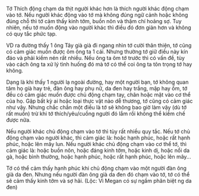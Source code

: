 Tớ Thích động chạm da thịt người khác hơn là thích người khác động chạm vào tớ. Nếu người khác động vào tớ mà không đúng ngữ cảnh hoặc không đúng chỗ thì tớ cảm thấy kinh tởm, buồn nôn và thậm chí hoảng sợ. Tuy nhiên, nếu tớ muốn động vào người khác thì điều đó đơn giản hơn và không có quy tắc phức tạp.

VD ra đường thấy 1 ông Tây già già đi ngang nhìn tớ cười thân thiện, tớ cũng có cảm giác muốn được ôm ông ta 1 cái. Nhưng thường tớ giữ điều này kín đáo và phải kiềm nén rất nhiều. Nếu ông ta ôm tớ trước thì có vấn đề, tùy vào cách ông ta xử lý tình huống đó mà tớ có thể coi ông ta tôn trọng tớ hay không.

Dạng là khi thấy 1 người lạ ngoài đường, hay một người bạn, tớ không quan tâm họ già hay trẻ, đàn ông hay phụ nữ, da đen hay trắng, mập hay ốm, tớ đều có cảm giác muốn được chủ động chạm tay, chân hoặc mặt vào cơ thể của họ. Gặp bất kỳ ai hoặc loại thực vật nào dễ thương, tớ cũng có cảm giác như vậy. Nhưng chắc chắn một điều là tớ sẽ không bao giờ làm vậy (dù tớ rất muốn) trừ khi tớ thích/yêu/cuồng người đó lắm rồi không thể kiềm chế được nữa.

Nếu người khác chủ động chạm vào tớ thì tùy rất nhiều quy tắc. Nếu tớ chủ động chạm vào người khác, thì cảm giác là: hoặc hạnh phúc, hoặc rất hạnh phúc, hoặc lên mây lun. Nếu người khác chủ động chạm vào cơ thể tớ, thì cảm giác là: hoặc buồn nôn, hoặc đáng kinh tởm, hoặc kinh dị, hoặc nổi da gà, hoặc bình thường, hoặc hạnh phúc, hoặc rất hạnh phúc, hoặc lên mây...

Tớ có thể cảm thấy hạnh phúc khi chủ động chạm vào một người đàn ông già da đen. Nhưng nếu người đàn ông già da đen đó chạm vào tớ, tớ có thể sẽ cảm thấy kinh tởm và sợ hãi. (Lộc: Vì Megan có sự ngầm phân biệt ng da đen)
